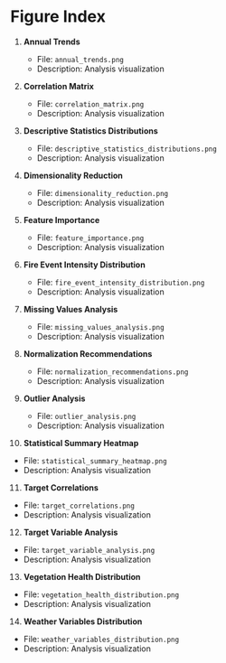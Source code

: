 # Figure Index

1. **Annual Trends**
   - File: `annual_trends.png`
   - Description: Analysis visualization

2. **Correlation Matrix**
   - File: `correlation_matrix.png`
   - Description: Analysis visualization

3. **Descriptive Statistics Distributions**
   - File: `descriptive_statistics_distributions.png`
   - Description: Analysis visualization

4. **Dimensionality Reduction**
   - File: `dimensionality_reduction.png`
   - Description: Analysis visualization

5. **Feature Importance**
   - File: `feature_importance.png`
   - Description: Analysis visualization

6. **Fire Event Intensity Distribution**
   - File: `fire_event_intensity_distribution.png`
   - Description: Analysis visualization

7. **Missing Values Analysis**
   - File: `missing_values_analysis.png`
   - Description: Analysis visualization

8. **Normalization Recommendations**
   - File: `normalization_recommendations.png`
   - Description: Analysis visualization

9. **Outlier Analysis**
   - File: `outlier_analysis.png`
   - Description: Analysis visualization

10. **Statistical Summary Heatmap**
   - File: `statistical_summary_heatmap.png`
   - Description: Analysis visualization

11. **Target Correlations**
   - File: `target_correlations.png`
   - Description: Analysis visualization

12. **Target Variable Analysis**
   - File: `target_variable_analysis.png`
   - Description: Analysis visualization

13. **Vegetation Health Distribution**
   - File: `vegetation_health_distribution.png`
   - Description: Analysis visualization

14. **Weather Variables Distribution**
   - File: `weather_variables_distribution.png`
   - Description: Analysis visualization

